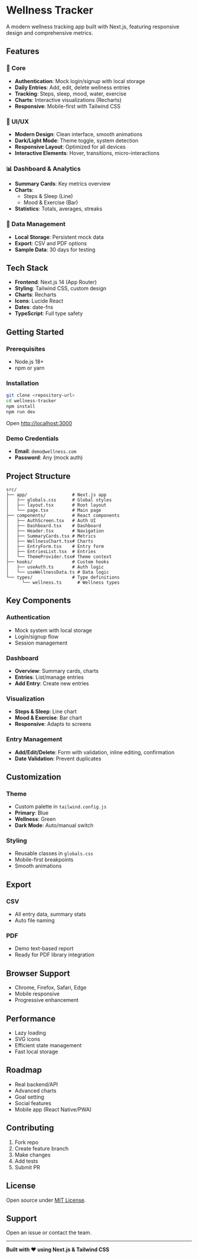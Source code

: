 # Wellness Tracker

A modern wellness tracking app built with Next.js, featuring responsive design and comprehensive metrics.

## Features

### 🚀 Core
- **Authentication**: Mock login/signup with local storage
- **Daily Entries**: Add, edit, delete wellness entries
- **Tracking**: Steps, sleep, mood, water, exercise
- **Charts**: Interactive visualizations (Recharts)
- **Responsive**: Mobile-first with Tailwind CSS

### 🎨 UI/UX
- **Modern Design**: Clean interface, smooth animations
- **Dark/Light Mode**: Theme toggle, system detection
- **Responsive Layout**: Optimized for all devices
- **Interactive Elements**: Hover, transitions, micro-interactions

### 📊 Dashboard & Analytics
- **Summary Cards**: Key metrics overview
- **Charts**: 
   - Steps & Sleep (Line)
   - Mood & Exercise (Bar)
- **Statistics**: Totals, averages, streaks

### 💾 Data Management
- **Local Storage**: Persistent mock data
- **Export**: CSV and PDF options
- **Sample Data**: 30 days for testing

## Tech Stack

- **Frontend**: Next.js 14 (App Router)
- **Styling**: Tailwind CSS, custom design
- **Charts**: Recharts
- **Icons**: Lucide React
- **Dates**: date-fns
- **TypeScript**: Full type safety

## Getting Started

### Prerequisites
- Node.js 18+
- npm or yarn

### Installation

```bash
git clone <repository-url>
cd wellness-tracker
npm install
npm run dev
```
Open [http://localhost:3000](http://localhost:3000)

### Demo Credentials
- **Email**: `demo@wellness.com`
- **Password**: Any (mock auth)

## Project Structure

```
src/
├── app/                 # Next.js app
│   ├── globals.css      # Global styles
│   ├── layout.tsx       # Root layout
│   └── page.tsx         # Main page
├── components/          # React components
│   ├── AuthScreen.tsx   # Auth UI
│   ├── Dashboard.tsx    # Dashboard
│   ├── Header.tsx       # Navigation
│   ├── SummaryCards.tsx # Metrics
│   ├── WellnessChart.tsx# Charts
│   ├── EntryForm.tsx    # Entry form
│   ├── EntriesList.tsx  # Entries
│   └── ThemeProvider.tsx# Theme context
├── hooks/               # Custom hooks
│   ├── useAuth.ts       # Auth logic
│   └── useWellnessData.ts # Data logic
└── types/               # Type definitions
      └── wellness.ts      # Wellness types
```

## Key Components

### Authentication
- Mock system with local storage
- Login/signup flow
- Session management

### Dashboard
- **Overview**: Summary cards, charts
- **Entries**: List/manage entries
- **Add Entry**: Create new entries

### Visualization
- **Steps & Sleep**: Line chart
- **Mood & Exercise**: Bar chart
- **Responsive**: Adapts to screens

### Entry Management
- **Add/Edit/Delete**: Form with validation, inline editing, confirmation
- **Date Validation**: Prevent duplicates

## Customization

### Theme
- Custom palette in `tailwind.config.js`
- **Primary**: Blue
- **Wellness**: Green
- **Dark Mode**: Auto/manual switch

### Styling
- Reusable classes in `globals.css`
- Mobile-first breakpoints
- Smooth animations

## Export

### CSV
- All entry data, summary stats
- Auto file naming

### PDF
- Demo text-based report
- Ready for PDF library integration

## Browser Support

- Chrome, Firefox, Safari, Edge
- Mobile responsive
- Progressive enhancement

## Performance

- Lazy loading
- SVG icons
- Efficient state management
- Fast local storage

## Roadmap

- Real backend/API
- Advanced charts
- Goal setting
- Social features
- Mobile app (React Native/PWA)

## Contributing

1. Fork repo
2. Create feature branch
3. Make changes
4. Add tests
5. Submit PR

## License

Open source under [MIT License](LICENSE).

## Support

Open an issue or contact the team.

---

**Built with ❤️ using Next.js & Tailwind CSS**
